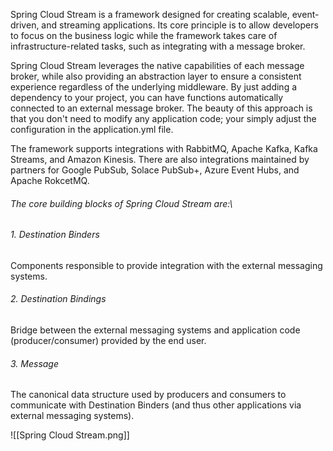 Spring Cloud Stream is a framework designed for creating scalable, event-driven, and streaming applications. Its core principle is to allow developers to focus on the business logic while the framework takes care of infrastructure-related tasks, such as integrating with a message broker.

Spring Cloud Stream leverages the native capabilities of each message broker, while also providing an abstraction layer to ensure a consistent experience regardless of the underlying middleware. By just adding a dependency to your project, you can have functions automatically connected to an external message broker. The beauty of this approach is that you don't need to modify any application code; your simply adjust the configuration in the application.yml file.

The framework supports integrations with RabbitMQ, Apache Kafka, Kafka Streams, and Amazon Kinesis. There are also integrations maintained by partners for Google PubSub, Solace PubSub+, Azure Event Hubs, and Apache RokcetMQ.

###### The core building blocks of Spring Cloud Stream are:\

###### 1. Destination Binders
Components responsible to provide integration with the external messaging systems.
###### 2. Destination Bindings
Bridge between the external messaging systems and application code (producer/consumer) provided by the end user.
###### 3. Message
The canonical data structure used by producers and consumers to communicate with Destination Binders (and thus other applications via external messaging systems).

![[Spring Cloud Stream.png]]
